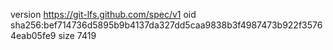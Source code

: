 version https://git-lfs.github.com/spec/v1
oid sha256:bef714736d5895b9b4137da327dd5caa9838b3f4987473b922f35764eab05fe9
size 7419
